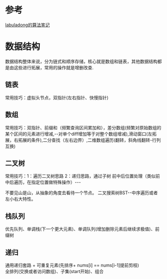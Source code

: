 # 参考
[labuladong的算法笔记](https://labuladong.github.io/algo/di-ling-zh-bfe1b/shuang-zhi-0f7cc/)

# 数据结构
数据结构整体来说，分为链式和顺序存储，核心就是数组和链表，其他数据结构都是由这些进行拓展，常用的操作就是增删改查.

## 链表
常用技巧：虚拟头节点，双指针(左右指针、快慢指针)
## 数组
常用技巧：双指针、前缀和（频繁查询区间累加和），差分数组(频繁对原始数组的某个区间的元素进行增减,--对单个diff增加等于对整个数组增减),滑动窗口(左拓展，右拓展的条件),二分查找（左右边界）,二维数组遍历(翻转，斜角线翻转-行列互换)
## 二叉树
常用技巧：1：遍历二叉树思路 2：递归思路，通过子树
前中后位置处理（类似前中后遍历，在指定位置做特殊操作）---

不要见山是山，从抽象的角度去看待一个节点。
二叉搜索树BST--中序遍历或者左小右大特性。
## 栈队列
优先队列、单调栈(下一个更大元素)、单调队列(增加删除元素后继续求极值)、前缀树

## 递归
通用递归套路 + 可重复元素(先排序+ nums[i] == nums[i-1]提前剪枝)  
全排列(交换或者访问数组)、子集(start开始)、组合